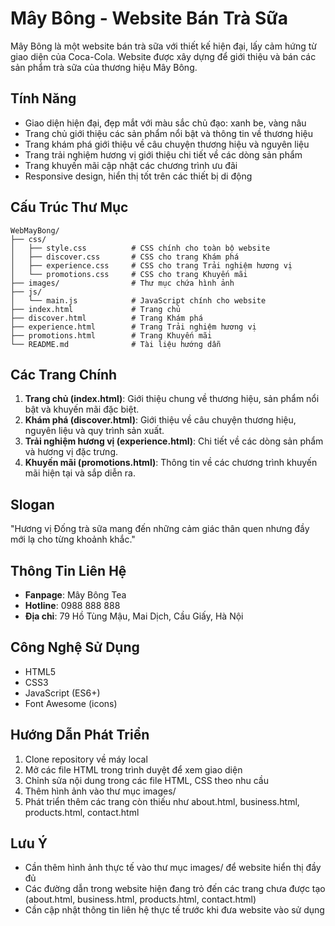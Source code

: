 # Mây Bông - Website Bán Trà Sữa

Mây Bông là một website bán trà sữa với thiết kế hiện đại, lấy cảm hứng từ giao diện của Coca-Cola. Website được xây dựng để giới thiệu và bán các sản phẩm trà sữa của thương hiệu Mây Bông.

## Tính Năng

- Giao diện hiện đại, đẹp mắt với màu sắc chủ đạo: xanh be, vàng nâu
- Trang chủ giới thiệu các sản phẩm nổi bật và thông tin về thương hiệu
- Trang khám phá giới thiệu về câu chuyện thương hiệu và nguyên liệu
- Trang trải nghiệm hương vị giới thiệu chi tiết về các dòng sản phẩm
- Trang khuyến mãi cập nhật các chương trình ưu đãi
- Responsive design, hiển thị tốt trên các thiết bị di động

## Cấu Trúc Thư Mục

```
WebMayBong/
├── css/
│   ├── style.css          # CSS chính cho toàn bộ website
│   ├── discover.css       # CSS cho trang Khám phá
│   ├── experience.css     # CSS cho trang Trải nghiệm hương vị
│   └── promotions.css     # CSS cho trang Khuyến mãi
├── images/                # Thư mục chứa hình ảnh
├── js/
│   └── main.js            # JavaScript chính cho website
├── index.html             # Trang chủ
├── discover.html          # Trang Khám phá
├── experience.html        # Trang Trải nghiệm hương vị
├── promotions.html        # Trang Khuyến mãi
└── README.md              # Tài liệu hướng dẫn
```

## Các Trang Chính

1. **Trang chủ (index.html)**: Giới thiệu chung về thương hiệu, sản phẩm nổi bật và khuyến mãi đặc biệt.
2. **Khám phá (discover.html)**: Giới thiệu về câu chuyện thương hiệu, nguyên liệu và quy trình sản xuất.
3. **Trải nghiệm hương vị (experience.html)**: Chi tiết về các dòng sản phẩm và hương vị đặc trưng.
4. **Khuyến mãi (promotions.html)**: Thông tin về các chương trình khuyến mãi hiện tại và sắp diễn ra.

## Slogan

"Hương vị Đống trà sữa mang đến những cảm giác thân quen nhưng đầy mới lạ cho từng khoảnh khắc."

## Thông Tin Liên Hệ

- **Fanpage**: Mây Bông Tea
- **Hotline**: 0988 888 888
- **Địa chỉ**: 79 Hồ Tùng Mậu, Mai Dịch, Cầu Giấy, Hà Nội

## Công Nghệ Sử Dụng

- HTML5
- CSS3
- JavaScript (ES6+)
- Font Awesome (icons)

## Hướng Dẫn Phát Triển

1. Clone repository về máy local
2. Mở các file HTML trong trình duyệt để xem giao diện
3. Chỉnh sửa nội dung trong các file HTML, CSS theo nhu cầu
4. Thêm hình ảnh vào thư mục images/
5. Phát triển thêm các trang còn thiếu như about.html, business.html, products.html, contact.html

## Lưu Ý

- Cần thêm hình ảnh thực tế vào thư mục images/ để website hiển thị đầy đủ
- Các đường dẫn trong website hiện đang trỏ đến các trang chưa được tạo (about.html, business.html, products.html, contact.html)
- Cần cập nhật thông tin liên hệ thực tế trước khi đưa website vào sử dụng
